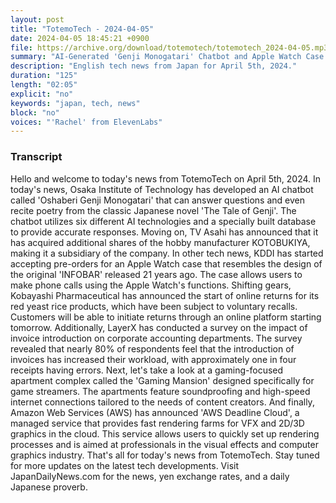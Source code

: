 ```yaml
---
layout: post
title: "TotemoTech - 2024-04-05"
date: 2024-04-05 18:45:21 +0900
file: https://archive.org/download/totemotech/totemotech_2024-04-05.mp3
summary: "AI-Generated 'Genji Monogatari' Chatbot and Apple Watch Case Resembling 'INFOBAR' Released, & more…"
description: "English tech news from Japan for April 5th, 2024."
duration: "125"
length: "02:05"
explicit: "no"
keywords: "japan, tech, news"
block: "no"
voices: "'Rachel' from ElevenLabs"
---
```


### Transcript

Hello and welcome to today's news from TotemoTech on April 5th, 2024. In today's news, Osaka Institute of Technology has developed an AI chatbot called 'Oshaberi Genji Monogatari' that can answer questions and even recite poetry from the classic Japanese novel 'The Tale of Genji'. The chatbot utilizes six different AI technologies and a specially built database to provide accurate responses. Moving on, TV Asahi has announced that it has acquired additional shares of the hobby manufacturer KOTOBUKIYA, making it a subsidiary of the company. In other tech news, KDDI has started accepting pre-orders for an Apple Watch case that resembles the design of the original 'INFOBAR' released 21 years ago. The case allows users to make phone calls using the Apple Watch's functions. Shifting gears, Kobayashi Pharmaceutical has announced the start of online returns for its red yeast rice products, which have been subject to voluntary recalls. Customers will be able to initiate returns through an online platform starting tomorrow. Additionally, LayerX has conducted a survey on the impact of invoice introduction on corporate accounting departments. The survey revealed that nearly 80% of respondents feel that the introduction of invoices has increased their workload, with approximately one in four receipts having errors. Next, let's take a look at a gaming-focused apartment complex called the 'Gaming Mansion' designed specifically for game streamers. The apartments feature soundproofing and high-speed internet connections tailored to the needs of content creators. And finally, Amazon Web Services (AWS) has announced 'AWS Deadline Cloud', a managed service that provides fast rendering farms for VFX and 2D/3D graphics in the cloud. This service allows users to quickly set up rendering processes and is aimed at professionals in the visual effects and computer graphics industry. That's all for today's news from TotemoTech. Stay tuned for more updates on the latest tech developments.   Visit JapanDailyNews.com for the news, yen exchange rates, and a daily Japanese proverb.
